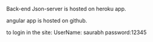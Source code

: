 
Back-end Json-server is hosted on heroku app.

angular app is hosted on github.

to login in the site:
 UserName: saurabh
 password:12345
 
